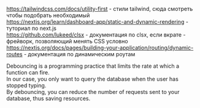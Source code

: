 https://tailwindcss.com/docs/utility-first - стили tailwind, сюда смотреть чтобы подобрать необходимый <br/>
https://nextjs.org/learn/dashboard-app/static-and-dynamic-rendering - туториал по next.js <br/>
https://github.com/lukeed/clsx - документация по clsx, если вкрате - фрейворк, позволяющий менять CSS условно <br/>
https://nextjs.org/docs/pages/building-your-application/routing/dynamic-routes - документация по динамическим роутам <br/>

Debouncing is a programming practice that limits the rate at which a function can fire. <br/>
In our case, you only want to query the database when the user has stopped typing. <br/>
By debouncing, you can reduce the number of requests sent to your database, thus saving resources. <br/>